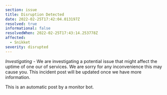 ```yaml
---
section: issue
title: Disruption Detected
date: 2022-02-25T17:42:04.013197Z
resolved: true
informational: false
resolvedWhen: 2022-02-25T17:43:14.253778Z
affected:
  - Snikket
severity: disrupted
---
```

*Investigating* - We are investigating a potential issue that might affect the uptime of one our of services. We are sorry for any inconvenience this may cause you. This incident post will be updated once we have more information.

This is an automatic post by a monitor bot.
        